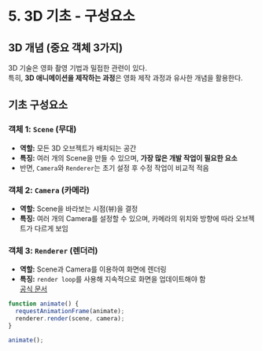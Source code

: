 # 5. 3D 기초 - 구성요소

## 3D 개념 (중요 객체 3가지)

3D 기술은 영화 촬영 기법과 밀접한 관련이 있다.  
특히, **3D 애니메이션을 제작하는 과정**은 영화 제작 과정과 유사한 개념을 활용한다.

## 기초 구성요소

### 객체 1: `Scene` (무대)

- **역할:** 모든 3D 오브젝트가 배치되는 공간
- **특징:** 여러 개의 Scene을 만들 수 있으며, **가장 많은 개발 작업이 필요한 요소**
- 반면, `Camera`와 `Renderer`는 초기 설정 후 수정 작업이 비교적 적음

### 객체 2: `Camera` (카메라)

- **역할:** Scene을 바라보는 시점(뷰)을 결정
- **특징:** 여러 개의 Camera를 설정할 수 있으며, 카메라의 위치와 방향에 따라 오브젝트가 다르게 보임

### 객체 3: `Renderer` (렌더러)

- **역할:** Scene과 Camera를 이용하여 화면에 렌더링
- **특징:** `render loop`를 사용해 지속적으로 화면을 업데이트해야 함  
   [공식 문서](https://threejs.org/docs/#manual/ko/introduction/Creating-a-scene)

```javascript
function animate() {
  requestAnimationFrame(animate);
  renderer.render(scene, camera);
}

animate();
```
